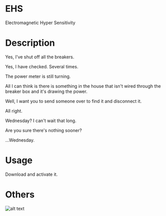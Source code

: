 # EHS

Electromagnetic Hyper Sensitivity

# Description

Yes, I've shut off all the breakers.

Yes, I have checked. Several times.

The power meter is still turning.

All I can think is there is something in the house that isn't wired through the
   breaker box and it's drawing the power.

Well, I want you to send someone over to find it and disconnect it.

All right.

Wednesday? I can't wait that long.

Are you sure there's nothing sooner?

...Wednesday.

# Usage

Download and activate it.

# Others

![alt text](https://raw.githubusercontent.com/Shantti-Y/EHS/master/chucks_downfall.gif)
